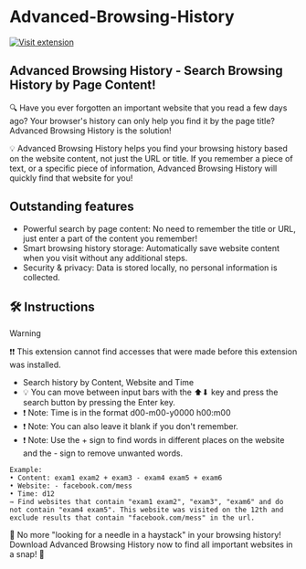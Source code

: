 ﻿# Advanced-Browsing-History
[![Visit extension]([https://img.youtube.com/vi/GsxwOXEXcoI/hqdefault.jpg)](https://youtu.be/GsxwOXEXcoI](https://microsoftedge.microsoft.com/addons/detail/advanced-browsing-history/hngcimgcooapkaiajgjljkhpegehbenp))

## Advanced Browsing History - Search Browsing History by Page Content!
🔍 Have you ever forgotten an important website that you read a few days ago? Your browser's history can only help you find it by the page title? Advanced Browsing History is the solution!

💡 Advanced Browsing History helps you find your browsing history based on the website content, not just the URL or title. If you remember a piece of text, or a specific piece of information, Advanced Browsing History will quickly find that website for you!

## Outstanding features
- Powerful search by page content: No need to remember the title or URL, just enter a part of the content you remember!
- Smart browsing history storage: Automatically save website content when you visit without any additional steps.
- Security & privacy: Data is stored locally, no personal information is collected.

## 🛠 Instructions
> [!WARNING]
> ❗❗ This extension cannot find accesses that were made before this extension was installed.
- Search history by Content, Website and Time
- 💡 You can move between input bars with the ⬆⬇ key and press the search button by pressing the Enter key.
- ❗ Note: Time is in the format d00-m00-y0000 h00:m00
- ❗ Note: You can also leave it blank if you don't remember.
- ❗ Note: Use the + sign to find words in different places on the website and the - sign to remove unwanted words.
```
Example:
• Content: exam1 exam2 + exam3 - exam4 exam5 + exam6
• Website: - facebook.com/mess
• Time: d12
⇾ Find websites that contain "exam1 exam2", "exam3", "exam6" and do not contain "exam4 exam5". This website was visited on the 12th and exclude results that contain "facebook.com/mess" in the url.
```

🔎 No more "looking for a needle in a haystack" in your browsing history! Download Advanced Browsing History now to find all important websites in a snap! 🚀
